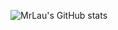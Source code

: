 ![MrLau's GitHub stats](https://github-readme-stats.vercel.app/api?username=lxy060505&theme=github_dark)
